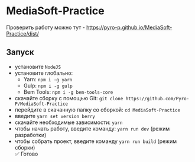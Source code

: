 # MediaSoft-Practice

Проверить работу можно тут - https://pyro-p.github.io/MediaSoft-Practice/dist/

## Запуск
* установите `NodeJS`
* установите глобально:
  * Yarn: `npm i -g yarn`
  * Gulp: `npm i -g gulp`
  * Bem Tools: `npm i -g bem-tools-core`
* скачайте сборку с помощью Git: `git clone https://github.com/Pyro-P/MediaSoft-Practice`
* перейдите в скачанную папку со сборкой: `cd MediaSoft-Practice`
* введите `yarn set version berry`
* скачайте необходимые зависимости: `yarn`
* чтобы начать работу, введите команду: `yarn run dev` (режим разработки)
* чтобы собрать проект, введите команду `yarn run build` (режим сборки)  
  :white_check_mark: Готово

